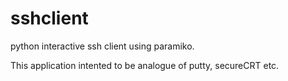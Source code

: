 # sshclient
python interactive ssh client using paramiko.

This application intented to be analogue of putty, secureCRT etc. 

